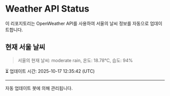 
# Weather API Status

이 리포지토리는 OpenWeather API를 사용하여 서울의 날씨 정보를 자동으로 업데이트합니다.

## 현재 서울 날씨
> 서울의 현재 날씨: moderate rain, 온도: 18.78°C, 습도: 94%

⏳ 업데이트 시간: 2025-10-17 12:35:42 (UTC)

---
자동 업데이트 봇에 의해 관리됩니다.
